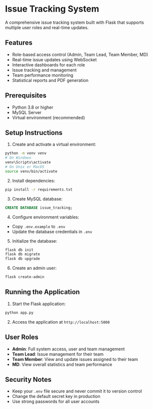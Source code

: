 # Issue Tracking System

A comprehensive issue tracking system built with Flask that supports multiple user roles and real-time updates.

## Features

- Role-based access control (Admin, Team Lead, Team Member, MD)
- Real-time issue updates using WebSocket
- Interactive dashboards for each role
- Issue tracking and management
- Team performance monitoring
- Statistical reports and PDF generation

## Prerequisites

- Python 3.8 or higher
- MySQL Server
- Virtual environment (recommended)

## Setup Instructions

1. Create and activate a virtual environment:
```bash
python -m venv venv
# On Windows
venv\Scripts\activate
# On Unix or MacOS
source venv/bin/activate
```

2. Install dependencies:
```bash
pip install -r requirements.txt
```

3. Create MySQL database:
```sql
CREATE DATABASE issue_tracking;
```

4. Configure environment variables:
- Copy `.env.example` to `.env`
- Update the database credentials in `.env`

5. Initialize the database:
```bash
flask db init
flask db migrate
flask db upgrade
```

6. Create an admin user:
```bash
flask create-admin
```

## Running the Application

1. Start the Flask application:
```bash
python app.py
```

2. Access the application at `http://localhost:5000`

## User Roles

- **Admin**: Full system access, user and team management
- **Team Lead**: Issue management for their team
- **Team Member**: View and update issues assigned to their team
- **MD**: View overall statistics and team performance

## Security Notes

- Keep your `.env` file secure and never commit it to version control
- Change the default secret key in production
- Use strong passwords for all user accounts 